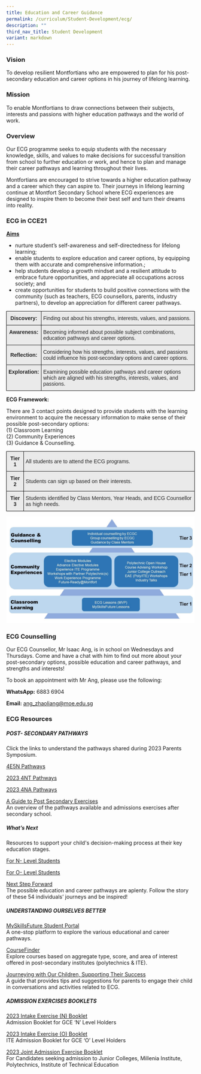 ```yaml
---
title: Education and Career Guidance
permalink: /curriculum/Student-Development/ecg/
description: ""
third_nav_title: Student Development
variant: markdown
---
```

### Vision
To develop resilient Montfortians who are empowered to plan for his post-secondary education and career options in his journey of lifelong learning.

### Mission
To enable Montfortians to draw connections between their subjects, interests and passions with higher education pathways and the world of work.

### Overview
Our ECG programme seeks to equip students with the necessary knowledge, skills, and values to make decisions for successful transition from school to further education or work, and hence to plan and manage their career pathways and learning throughout their lives. 

Montfortians are encouraged to strive towards a higher education pathway and a career which they can aspire to. Their journeys in lifelong learning continue at Montfort Secondary School where ECG experiences are designed to inspire them to become their best self and turn their dreams into reality.

### ECG in CCE21

<u><strong>Aims</strong></u>

* nurture student’s self-awareness and self-directedness for lifelong learning;
* enable students to explore education and career options, by equipping them with accurate and comprehensive information.;
* help students develop a growth mindset and a resilient attitude to embrace future opportunities, and appreciate all occupations across society; and
* create opportunities for students to build positive connections with the community (such as teachers, ECG counsellors, parents, industry partners), to develop an appreciation for different career pathways.


<style type="text/css">
.tg  {border-collapse:collapse;border-spacing:0;margin:0px auto;}
.tg td{border-color:black;border-style:solid;border-width:1px;font-family:Arial, sans-serif;font-size:14px;
  overflow:hidden;padding:10px 5px;word-break:normal;}
.tg th{border-color:black;border-style:solid;border-width:1px;font-family:Arial, sans-serif;font-size:14px;
  font-weight:normal;overflow:hidden;padding:10px 5px;word-break:normal;}
.tg .tg-n4qt{background-color:#EAEAEA;color:#222;font-weight:bold;text-align:center;vertical-align:top}
.tg .tg-j0e3{background-color:#EAEAEA;color:#222;font-weight:bold;text-align:center;vertical-align:middle}
.tg .tg-bvia{background-color:#EAEAEA;color:#222;text-align:left;vertical-align:middle}
</style>
<table class="tg">
<tbody>
  <tr>
    <td class="tg-n4qt">Discovery:</td>
    <td class="tg-bvia"><span style="color:#222;background-color:#EAEAEA">Finding out about his strengths, interests, values, and passions.</span></td>
  </tr>
  <tr>
    <td class="tg-n4qt">Awareness:</td>
    <td class="tg-bvia"><span style="color:#222;background-color:#EAEAEA">Becoming informed about possible subject combinations, education pathways and career options.</span></td>
  </tr>
  <tr>
    <td class="tg-j0e3"><span style="color:#222;background-color:#EAEAEA"> </span>Reflection:</td>
    <td class="tg-bvia"><span style="color:#222;background-color:#EAEAEA">Considering how his strengths, interests, values, and passions could influence his post-secondary options and career options. </span></td>
  </tr>
  <tr>
    <td class="tg-n4qt">Exploration: </td>
    <td class="tg-bvia"><span style="color:#222;background-color:#EAEAEA">Examining possible education pathways and career options which are aligned with his strengths, interests, values, and passions. </span></td>
  </tr>
</tbody>
</table>


**ECG Framework:**&nbsp;

  

There are 3 contact points designed to provide students with the learning environment to acquire the necessary information to make sense of their possible post-secondary options:&nbsp;    
(1) Classroom Learning&nbsp;  
(2) Community Experiences&nbsp;    
(3) Guidance &amp; Counselling.


<style type="text/css">
.tg  {border-collapse:collapse;border-spacing:0;margin:0px auto;}
.tg td{border-color:black;border-style:solid;border-width:1px;font-family:Arial, sans-serif;font-size:14px;
  overflow:hidden;padding:10px 5px;word-break:normal;}
.tg th{border-color:black;border-style:solid;border-width:1px;font-family:Arial, sans-serif;font-size:14px;
  font-weight:normal;overflow:hidden;padding:10px 5px;word-break:normal;}
.tg .tg-n4qt{background-color:#EAEAEA;color:#222;font-weight:bold;text-align:center;vertical-align:top}
.tg .tg-bvia{background-color:#EAEAEA;color:#222;text-align:left;vertical-align:middle}
</style>
<table class="tg">
<tbody>
  <tr>
    <td class="tg-n4qt">Tier 1</td>
    <td class="tg-bvia"><span style="color:#222;background-color:#EAEAEA">All students are to attend the ECG programs.</span></td>
  </tr>
  <tr>
    <td class="tg-n4qt">Tier 2</td>
    <td class="tg-bvia"><span style="color:#222;background-color:#EAEAEA">Students can sign up based on their interests.</span></td>
  </tr>
  <tr>
    <td class="tg-n4qt">Tier 3</td>
    <td class="tg-bvia"><span style="color:#222;background-color:#EAEAEA">Students identified by Class Mentors, Year Heads, and ECG Counsellor as high needs.</span></td>
  </tr>
</tbody>
</table>

![](/images/ECG%20Framework.jpeg)


### ECG Counselling
  
Our ECG Counsellor, Mr Isaac Ang, is in school on Wednesdays and Thursdays. Come and have a chat with him to find out more about your post-secondary options, possible education and career pathways, and strengths and interests!&nbsp;

To book an appointment with Mr Ang, please use the following:

**WhatsApp:** 6883 6904

**Email:** ang_zhaoliang@moe.edu.sg

### ECG Resources
##### POST- SECONDARY PATHWAYS
Click the links to understand the pathways shared during 2023 Parents Symposium.         

[4E5N Pathways](/files/Sec%204E5N_%20Parent%20Symposium_2023%20(Final).pdf)

[2023 4NT Pathways](/files/2023%20Sec%204NT%20Parent%20Symposium%20(For%20Sharing).pdf)

[2023 4NA Pathways](/files/Sec%204NA%20Pathways%20(MSS%20Parents%20Symposium%203Feb22).pdf)

[A Guide to Post Secondary Exercises](https://go.gov.sg/postsecadminguide)&nbsp;    
An overview of the pathways available and admissions exercises after secondary school.

##### What’s Next

Resources to support your child's decision-making process at their key education stages.

[For N- Level Students ](https://www.moe.gov.sg/-/media/files/programmes/ecg/whats-next-n-level.ashx?la=en&amp;hash=38C22BCDEF5100BBF86352767907BC49C733D7DF)

[For O- Level Students ](https://www.moe.gov.sg/-/media/files/programmes/ecg/whats-next-o-level.ashx?la=en&amp;hash=555A5ECD895D93910DFF28299017A3B2B1A15F68)

[Next Step Forward](https://www.moe.gov.sg/-/media/files/programmes/ecg/moe_the_next_step_forward.ashx?la=en&amp;hash=861D380E656F90365A6CB50CB53383232AEF1972)              
The possible education and career pathways are aplenty. Follow the story of these 54 individuals’ journeys and be inspired!


##### UNDERSTANDING OURSELVES BETTER
[MySkillsFuture Student Portal]([undefined](https://www.myskillsfuture.gov.sg/content/student/en/secondary.html))&nbsp;   
A one-stop platform to explore the various educational and career pathways.&nbsp;

  

[CourseFinder]([undefined](https://www.moe.gov.sg/coursefinder))&nbsp;   
Explore courses based on aggregate type, score, and area of interest offered in post-secondary institutes (polytechnics &amp; ITE).

  

[Journeying with Our Children, Supporting Their Success]([undefined(https://www.moe.gov.sg/-/media/files/programmes/ecg/ecg-tips-for-parents.ashx?la=en&amp;hash=83A2BEF8FAA9394B79F1E4F8ED145A562BB240F8))  
A guide that provides tips and suggestions for parents to engage their child in conversations and activities related to ECG.

##### ADMISSION EXERCISES BOOKLETS
[2023 Intake Exercise (N) Booklet ](https://www.ite.edu.sg/docs/default-source/admissions-docs/full-time/publications/admission-booklet/gce-n-admission-booklet-2023.pdf?sfvrsn=182e5d54_2)  
Admission Booklet for GCE ‘N’ Level Holders

[2023 Intake Exercise (O) Booklet](https://www.ite.edu.sg/docs/default-source/admissions-docs/full-time/publications/admission-booklet/gce-n-admission-booklet-2023.pdf?sfvrsn=182e5d54_2)   
ITE Admission Booklet for GCE ‘O’ Level Holders

[2023 Joint Admission Exercise Booklet ](https://www.moe.gov.sg/-/media/files/post-secondary/2023-jae/2023-jae-booklet.ashx?la=en&amp;hash=AEC48D61A122C8011AD4CAE0E978567828BB1EDB)    
For Candidates seeking admission to Junior Colleges, Millenia Institute, Polytechnics, Institute of Technical Education
